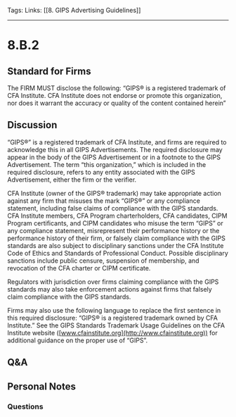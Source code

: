 Tags:
Links: [[8. GIPS Advertising Guidelines]]
___
# 8.B.2
## Standard for Firms
The FIRM MUST disclose the following: “GIPS® is a registered trademark of CFA Institute. CFA Institute does not endorse or promote this organization, nor does it warrant the accuracy or quality of the content contained herein”
## Discussion
“GIPS®” is a registered trademark of CFA Institute, and firms are required to acknowledge this in all GIPS Advertisements. The required disclosure may appear in the body of the GIPS Advertisement or in a footnote to the GIPS Advertisement. The term “this organization,” which is included in the required disclosure, refers to any entity associated with the GIPS Advertisement, either the firm or the verifier.

CFA Institute (owner of the GIPS® trademark) may take appropriate action against any firm that misuses the mark “GIPS®” or any compliance statement, including false claims of compliance with the GIPS standards. CFA Institute members, CFA Program charterholders, CFA candidates, CIPM Program certificants, and CIPM candidates who misuse the term “GIPS” or any compliance statement, misrepresent their performance history or the performance history of their firm, or falsely claim compliance with the GIPS standards are also subject to disciplinary sanctions under the CFA Institute Code of Ethics and Standards of Professional Conduct. Possible disciplinary sanctions include public censure, suspension of membership, and revocation of the CFA charter or CIPM certificate.

Regulators with jurisdiction over firms claiming compliance with the GIPS standards may also take enforcement actions against firms that falsely claim compliance with the GIPS standards.

Firms may also use the following language to replace the first sentence in this required disclosure: “GIPS® is a registered trademark owned by CFA Institute.” See the GIPS Standards Trademark Usage Guidelines on the CFA Institute website ([www.cfainstitute.org](http://www.cfainstitute.org)) for additional guidance on the proper use of “GIPS”.
## Q&A

## Personal Notes

### Questions